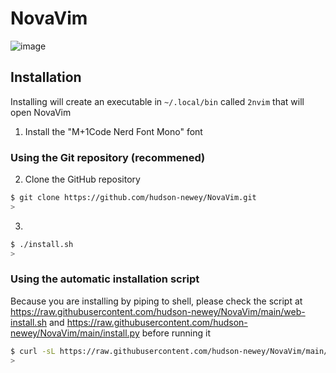 # NovaVim

![image](https://github.com/user-attachments/assets/5b598983-195c-4ad1-891e-2a3bf2630bad)

## Installation

Installing will create an executable in `~/.local/bin` called `2nvim` that will open NovaVim

1. Install the "M+1Code Nerd Font Mono" font

### Using the Git repository (recommened)

2. Clone the GitHub repository

```sh
$ git clone https://github.com/hudson-newey/NovaVim.git
>
```

3.

```sh
$ ./install.sh
>
```

### Using the automatic installation script

Because you are installing by piping to shell, please check the script at <https://raw.githubusercontent.com/hudson-newey/NovaVim/main/web-install.sh> and <https://raw.githubusercontent.com/hudson-newey/NovaVim/main/install.py> before running it

```sh
$ curl -sL https://raw.githubusercontent.com/hudson-newey/NovaVim/main/web-install.sh | sh
>
```

